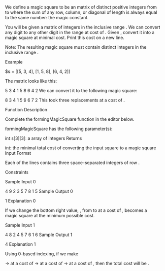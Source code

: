 We define a magic square to be an matrix of distinct positive integers from to where the sum of any row, column, or diagonal of length is always equal to the same number: the magic constant.

You will be given a matrix of integers in the inclusive range . We can convert any digit to any other digit in the range at cost of . Given , convert it into a magic square at minimal cost. Print this cost on a new line.

Note: The resulting magic square must contain distinct integers in the inclusive range .

Example

$s = [[5, 3, 4], [1, 5, 8], [6, 4, 2]]

The matrix looks like this:

5 3 4
1 5 8
6 4 2
We can convert it to the following magic square:

8 3 4
1 5 9
6 7 2
This took three replacements at a cost of .

Function Description

Complete the formingMagicSquare function in the editor below.

formingMagicSquare has the following parameter(s):

int s[3][3]: a array of integers
Returns

int: the minimal total cost of converting the input square to a magic square
Input Format

Each of the lines contains three space-separated integers of row .

Constraints

Sample Input 0

4 9 2
3 5 7
8 1 5
Sample Output 0

1
Explanation 0

If we change the bottom right value, , from to at a cost of , becomes a magic square at the minimum possible cost.

Sample Input 1

4 8 2
4 5 7
6 1 6
Sample Output 1

4
Explanation 1

Using 0-based indexing, if we make

-> at a cost of
-> at a cost of
-> at a cost of ,
then the total cost will be .
